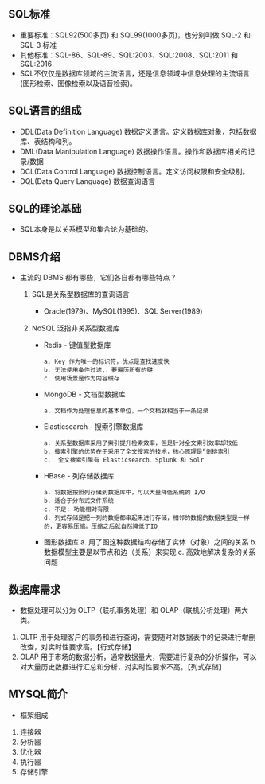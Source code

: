 ## SQL标准 ##
- 重要标准：SQL92(500多页) 和 SQL99(1000多页)，也分别叫做 SQL-2 和 SQL-3 标准
- 其他标准：SQL-86、SQL-89、SQL:2003、SQL:2008、SQL:2011 和 SQL:2016
- SQL不仅仅是数据库领域的主流语言，还是信息领域中信息处理的主流语言(图形检索、图像检索以及语音检索)。

## SQL语言的组成 ##
- DDL(Data Definition Language) 数据定义语言。定义数据库对象，包括数据库、表结构和列。
- DML(Data Manipulation Language) 数据操作语言。操作和数据库相关的记录/数据
- DCL(Data Control Language) 数据控制语言。定义访问权限和安全级别。
- DQL(Data Query Language) 数据查询语言

## SQL的理论基础 ##
- SQL本身是以关系模型和集合论为基础的。

## DBMS介绍 ##
- 主流的 DBMS 都有哪些，它们各自都有哪些特点？
    1. SQL是关系型数据库的查询语言
        - Oracle(1979)、MySQL(1995)、SQL Server(1989)

    2. NoSQL 泛指非关系型数据库
        - Redis - 键值型数据库 
            ```
            a. Key 作为唯一的标识符，优点是查找速度快
            b. 无法使用条件过滤,，要遍历所有的键
            c. 使用场景是作为内容缓存
            ```
        - MongoDB - 文档型数据库
            ```
            a. 文档作为处理信息的基本单位，一个文档就相当于一条记录
            ```
        - Elasticsearch - 搜索引擎数据库
            ```
            a. 关系型数据库采用了索引提升检索效率，但是针对全文索引效率却较低
            b. 搜索引擎的优势在于采用了全文搜索的技术，核心原理是“倒排索引
            c.  全文搜索引擎有 Elasticsearch、Splunk 和 Solr
            ```
        - HBase - 列存储数据库
            ```
            a. 将数据按照列存储到数据库中，可以大量降低系统的 I/O
            b. 适合于分布式文件系统
            c. 不足: 功能相对有限
            d. 列式存储是把一列的数据都串起来进行存储，相邻的数据的数据类型是一样的，更容易压缩。压缩之后就自然降低了IO
            ```
        - 图形数据库
            a. 用了图这种数据结构存储了实体（对象）之间的关系
            b. 数据模型主要是以节点和边（关系）来实现
            c. 高效地解决复杂的关系问题

## 数据库需求 ##           
- 数据处理可以分为 OLTP（联机事务处理）和 OLAP（联机分析处理）两大类。
1. OLTP 用于处理客户的事务和进行查询，需要随时对数据表中的记录进行增删改查，对实时性要求高。【行式存储】
2. OLAP 用于市场的数据分析，通常数据量大，需要进行复杂的分析操作，可以对大量历史数据进行汇总和分析，对实时性要求不高。【列式存储】

## MYSQL简介 ##
- 框架组成
1. 连接器
2. 分析器
3. 优化器
4. 执行器
5. 存储引擎



